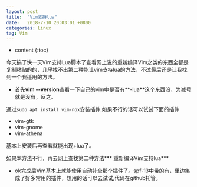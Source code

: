 ```yaml
---
layout: post
title:  "Vim支持lua"
date:   2018-7-10 20:03:01 +0800
categories: Linux
tag: Vim
---
```


* content
{:toc}

今天搞了快一天Vim支持Lua脚本了查看网上说的重新编译Vim之类的东西全都是复制粘贴的的，几乎找不出第二种能让vim支持lua的方法，不过最后还是让我找到一个我适用的方法。

* 首先**vim --version**查看一下自己的vim中是否有**-lua**这个东西没，为减号就是没有，反之。

通过```sudo apt install vim-nox```安装插件,如果不行的话可以试试下面的插件

* vim-gtk
* vim-gnome
* vim-athena

基本上安装后再查看就能出现+lua了。

如果本方法不行，再去网上查找第二种方法*** 重新编译Vim支持lua***

* ok完成后Vim基本上就能使用自动补全那个插件了。spf-13中带的有，里边集成了好多常用的插件，想用的话可以去试试,代码在github托管。